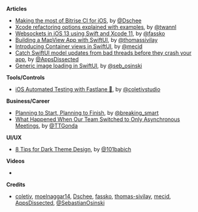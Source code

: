 **Articles**

* [Making the most of Bitrise CI for iOS](https://medium.com/@Dschee/making-the-most-of-bitrise-ci-for-ios-ff039c4214b1), by [@Dschee](https://twitter.com/Dschee)
* [Xcode refactoring options explained with examples](https://www.avanderlee.com/swift/xcode-refactoring), by [@twannl](https://twitter.com/twannl)
* [Websockets in iOS 13 using Swift and Xcode 11](https://kristaps.me/websockets-ios-13-swift/), by [@fassko](https://twitter.com/fassko)
* [Building a MapView App with SwiftUI](https://www.morningswiftui.com/blog/build-mapview-app-with-swiftui), by [@thomassivilay](https://twitter.com/thomassivilay)
* [Introducing Container views in SwiftUI](https://mecid.github.io/2019/07/31/introducing-container-views-in-swiftui/), by [@mecid](https://twitter.com/mecid)
* [Catch SwiftUI model updates from bad threads before they crash your app](https://www.appsdissected.com/swiftui-updates-main-thread-debug-crash/), by [@AppsDissected](https://twitter.com/AppsDissected)
* [Generic image loading in SwiftUI](https://osinski.dev/posts/swiftui-image-loading), by [@seb_osinski](https://twitter.com/seb_osinski)

**Tools/Controls**

* [iOS Automated Testing with Fastlane 🚀](https://coletiv.com/blog/ios-automated-testing-fastlane/), by [@coletivstudio](https://twitter.com/coletivstudio)

**Business/Career**

* [Planning to Start, Planning to Finish](https://breakingsmart.substack.com/p/planning-to-start-planning-to-finish), by [@breaking_smart](https://twitter.com/breaking_smart)
* [What Happened When Our Team Switched to Only Asynchronous Meetings](https://open.buffer.com/asynchronous-meetings/), by [@TTGonda](https://twitter.com/TTGonda)

**UI/UX**

* [8 Tips for Dark Theme Design](https://uxplanet.org/8-tips-for-dark-theme-design-8dfc2f8f7ab6), by [@101babich](https://twitter.com/101babich)

**Videos**

*

**Credits**

* [coletiv](https://github.com/coletiv), [moelnaggar14](https://github.com/MoElnaggar14), [Dschee](https://github.com/Dschee), [fassko](https://github.com/fassko), [thomas-sivilay](https://github.com/thomas-sivilay), [mecid](https://github.com/mecid), [AppsDissected](https://github.com/AppsDissected), [@SebastianOsinski](https://github.com/SebastianOsinski)
